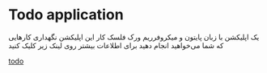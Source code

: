 # Todo application
یک اپلیکشن با زبان پایتون و میکروفرریم ورک فلسک
کار این اپلیکشن نگهداری  کارهایی که شما می‌خواهید انجام دهید
برای اطلاعات بیشتر روی لینک زیر کلیک کنید

<a href="#">todo</a>